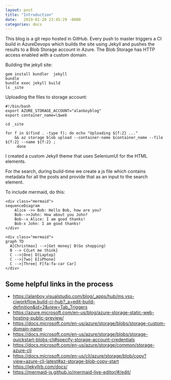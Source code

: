 ```yaml
---
layout: post
title: "Introduction"
date:   2019-01-20 23:45:29 -0800
categories: docs
---
```


This blog is a git repo hosted in GitHub. Every push to master triggers a CI build in AzureDevops which builds the site using Jekyll and pushes the results to a Blob Storage account in Azure. The Blob Storage has HTTP access enabled with a custom domain.

Building the jekyll site:

```
gem install bundler  jekyll  
bundle
bundle exec jekyll build
ls _site
```

Uploading the files to storage account:

```
#!/bin/bash
export AZURE_STORAGE_ACCOUNT="alanboyblog"
export container_name=\$web

cd _site

for f in $(find . -type f); do echo "Uploading ${f:2} ..." 
    && az storage blob upload --container-name $container_name --file ${f:2} --name ${f:2} ;
     done
```

I created a custom Jekyll theme that uses SeleniumUI for the HTML elements.

For the search, during build-time we create a js file which contains metadata for all the posts and provide that as an input to the search element.

To include mermaid, do this:

```
<div class="mermaid">
sequenceDiagram
    Alice ->> Bob: Hello Bob, how are you?
    Bob-->>John: How about you John?
    Bob--x Alice: I am good thanks!
    Bob-x John: I am good thanks!
</div>
```

```
<div class="mermaid">
graph TD
  A[Christmas] -->|Get money| B(Go shopping)
  B --> C{Let me think}
  C -->|One| D[Laptop]
  C -->|Two| E[iPhone]
  C -->|Three| F[fa:fa-car Car]
</div>
```

## Some helpful links in the process
- https://alanboy.visualstudio.com/blog/_apps/hub/ms.vss-ciworkflow.build-ci-hub?_a=edit-build-definition&id=2&view=Tab_Triggers
- https://azure.microsoft.com/en-us/blog/azure-storage-static-web-hosting-public-preview/
- https://docs.microsoft.com/en-us/azure/storage/blobs/storage-custom-domain-name
- https://docs.microsoft.com/en-us/azure/storage/blobs/storage-quickstart-blobs-cli#specify-storage-account-credentials
- https://docs.microsoft.com/en-us/azure/storage/common/storage-azure-cli
- https://docs.microsoft.com/en-us/cli/azure/storage/blob/copy?view=azure-cli-latest#az-storage-blob-copy-start
- https://jekyllrb.com/docs/
- https://mermaid-js.github.io/mermaid-live-editor/#/edit/



